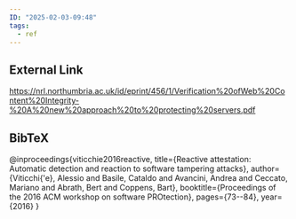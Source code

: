 ```yaml
---
ID: "2025-02-03-09:48"
tags:
  - ref
---
```

## External Link

https://nrl.northumbria.ac.uk/id/eprint/456/1/Verification%20ofWeb%20Content%20Integrity-%20A%20new%20approach%20to%20protecting%20servers.pdf
## BibTeX

@inproceedings{viticchie2016reactive,
  title={Reactive attestation: Automatic detection and reaction to software tampering attacks},
  author={Viticchi{\'e}, Alessio and Basile, Cataldo and Avancini, Andrea and Ceccato, Mariano and Abrath, Bert and Coppens, Bart},
  booktitle={Proceedings of the 2016 ACM workshop on software PROtection},
  pages={73--84},
  year={2016}
}
